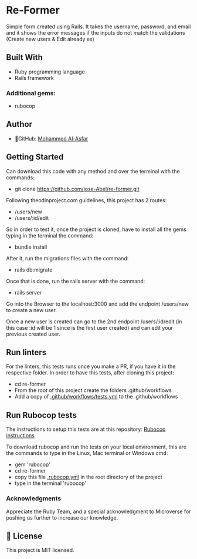 

# Re-Former


Simple form created using Rails. It takes the username, password, and email and it shows the error messages if the inputs do not match the validations (Create new users & Edit already ex)


## Built With
- Ruby programming language
- Rails framework

### Additional gems:
- rubocop

## Author
- 👤GitHub: [Mohammed Al-Asfar](https://github.com/elasfarc)



## Getting Started
Can download this code with any method and over the terminal with the commands:

- git clone https://github.com/jose-Abel/re-former.git



Following theodinproject.com guidelines, this project has 2 routes:

- /users/new
- /users/:id/edit

So in order to test it, once the project is cloned, have to install all the gems typing in the terminal the command:

- bundle install

After it, run the migrations files with the command:

- rails db:migrate

Once that is done, run the rails server with the command:

- rails server

Go into the Browser to the localhost:3000 and add the endpoint /users/new to create a new user. 

Once a new user is created can go to the 2nd endpoint /users/:id/edit (in this case :id will be 1 since is the first user created) and can edit your previous created user.

## Run linters
For the linters, this tests runs once you make a PR, if you have it in the respective folder. In order to have this tests, after cloning this project:
 - cd re-former
- From the root of this project create the folders .github/workflows
- Add a copy of [.github/workflows/tests.yml](https://github.com/microverseinc/linters-config/blob/master/ruby/.github/workflows/tests.yml) to the .github/workflows


## Run Rubocop tests
The instructions to setup this tests are at this repository: [Rubocop instructions](https://github.com/microverseinc/linters-config/tree/master/ruby)

To download rubocop and run the tests on your local environment, this are the commands to type in the Linux, Mac terminal or Windows cmd:
- gem 'rubocop'
- cd re-former
- copy this file [.rubocop.yml](https://github.com/microverseinc/linters-config/blob/master/ruby/.rubocop.yml) in the root directory of the project
- type in the terminal 'rubocop'


### Acknowledgments
Appreciate the Ruby Team, and a special acknowledgment to Microverse for pushing us further to increase our knowledge.


## 📝 License
This project is MIT licensed.
